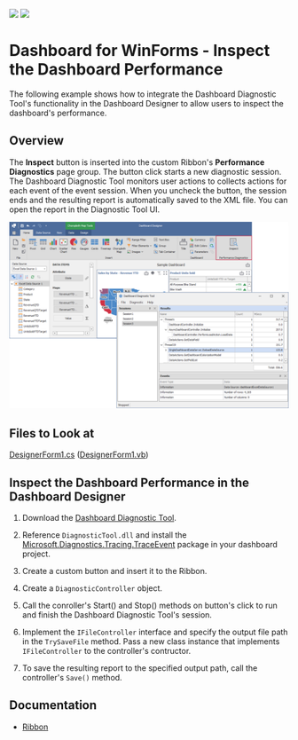 <!-- default badges list -->
[![](https://img.shields.io/badge/Open_in_DevExpress_Support_Center-FF7200?style=flat-square&logo=DevExpress&logoColor=white)](https://supportcenter.devexpress.com/ticket/details/T1085817)
[![](https://img.shields.io/badge/📖_How_to_use_DevExpress_Examples-e9f6fc?style=flat-square)](https://docs.devexpress.com/GeneralInformation/403183)
<!-- default badges end -->
# Dashboard for WinForms - Inspect the Dashboard Performance

The following example shows how to integrate the Dashboard Diagnostic Tool's functionality in the Dashboard Designer to allow users to inspect the dashboard's performance.

## Overview

The **Inspect** button is inserted into the custom Ribbon's **Performance Diagnostics** page group. The button click starts a new diagnostic session. The Dashboard Diagnostic Tool monitors user actions to collects actions for each event of the event session. When you uncheck the button, the session ends and the resulting report is automatically saved to the XML file. You can open the report in the Diagnostic Tool UI.

![Dashboard Diagnostic Tool integrated to the Dashboard Designer](./images/dashboardMain.png)

## Files to Look at

[DesignerForm1.cs](./CS/DashboardDiagnostis/DesignerForm1.cs) ([DesignerForm1.vb](./VB/DashboardDiagnostis/DesignerForm1.vb))

## Inspect the Dashboard Performance in the Dashboard Designer

1. Download the [Dashboard Diagnostic Tool](https://github.com/DevExpress-Examples/bi-dashboard-diagnosic-tool). 

2. Reference `DiagnosticTool.dll` and install the [Microsoft.Diagnostics.Tracing.TraceEvent](https://www.nuget.org/packages/Microsoft.Diagnostics.Tracing.TraceEvent/) package in your dashboard project. 

3. Create a custom button and insert it to the Ribbon.

4. Create a `DiagnosticController` object. 

5. Call the conroller's Start() and Stop() methods on button's click to run and finish the Dashboard Diagnostic Tool's session.

6. Implement the `IFileController` interface and specify the output file path in the `TrySaveFile` method. Pass a new class instance that implements `IFileController` to the controller's contructor. 

7. To save the resulting report to the specified output path, call the controller's `Save()` method.

## Documentation

- [Ribbon](https://docs.devexpress.com/Dashboard/15732/winforms-dashboard/winforms-designer/ui-elements-and-customization/ui-elements/ribbon#configure-ribbon-at-runtime)
